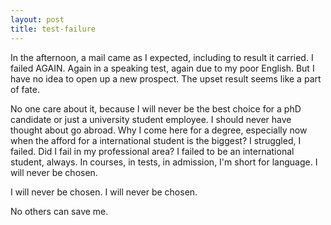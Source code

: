 ```yaml
---
layout: post
title: test-failure
---
```


In the afternoon, a mail came as I expected, including to result it carried. I failed AGAIN. Again in a speaking test, again due to my poor English. But I have no idea to open up a new prospect. The upset result seems like a part of fate. 

No one care about it, because I will never be the best choice for a phD candidate or just a university student employee. I should never have thought about go abroad. Why I come here for a degree, especially now when the afford for a international student is the biggest? I struggled, I failed. Did I fail in my professional area? I failed to be an international student, always. In courses, in tests, in admission, I'm short for language. I will never be chosen.

I will never be chosen. I will never be chosen.

No others can save me. 